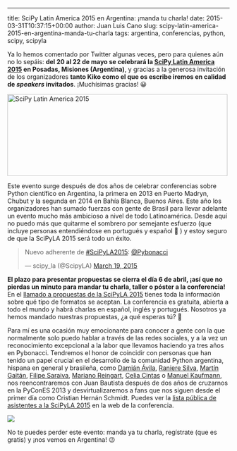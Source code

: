 ---
title: SciPy Latin America 2015 en Argentina: ¡manda tu charla!
date: 2015-03-31T10:37:15+00:00
author: Juan Luis Cano
slug: scipy-latin-america-2015-en-argentina-manda-tu-charla
tags: argentina, conferencias, python, scipy, scipyla

Ya lo hemos comentado por Twitter algunas veces, pero para quienes aún no lo sepáis: **del 20 al 22 de mayo se celebrará la [SciPy Latin America 2015](http://www.scipyla.org/conf/2015/) en Posadas, Misiones (Argentina)**, y gracias a la generosa invitación de los organizadores **tanto Kiko como el que os escribe iremos en calidad de _speakers_ invitados**. ¡Muchísimas gracias! 😀

<img src="http://pybonacci.org/images/2015/03/624x233-fondo-blanco.png" alt="SciPy Latin America 2015" width="499" height="186" class="size-full wp-image-3307" srcset="https://pybonacci.org/wp-content/uploads/2015/03/624x233-fondo-blanco.png 499w, https://pybonacci.org/wp-content/uploads/2015/03/624x233-fondo-blanco-300x111.png 300w" sizes="(max-width: 499px) 100vw, 499px" />

Este evento surge después de dos años de celebrar conferencias sobre Python científico en Argentina, la primera en 2013 en Puerto Madryn, Chubut y la segunda en 2014 en Bahía Blanca, Buenos Aires. Este año los organizadores han sumado fuerzas con gente de Brasil para llevar adelante un evento mucho más ambicioso a nivel de todo Latinoamérica. Desde aquí no puedo más que quitarme el sombrero por semejante esfuerzo (que incluye personas entendiéndose en portugués y español 🙂 ) y estoy seguro de que la SciPyLA 2015 será todo un éxito.

<blockquote class="twitter-tweet" width="550">
  <p>
    Nuevo adherente de <a href="https://twitter.com/hashtag/SciPyLA2015?src=hash">#SciPyLA2015</a>: <a href="https://twitter.com/Pybonacci">@Pybonacci</a>
  </p>
  
  <p>
    &mdash; scipy_la (@ScipyLA) <a href="https://twitter.com/ScipyLA/status/578675365742288898">March 19, 2015</a>
  </p>
</blockquote>



**El plazo para presentar propuestas se cierra el día 6 de abril, ¡así que no pierdas un minuto para mandar tu charla, taller o póster a la conferencia!** En el [llamado a propuestas de la SciPyLA 2015](http://conf.scipyla.org/activity/call_for_proposals) tienes toda la información sobre qué tipo de formatos se aceptan. La conferencia es gratuita, abierta a todo el mundo y habrá charlas en español, inglés y portugués. Nosotros ya hemos mandado nuestras propuestas, ¿a qué esperas tú? 🙂

Para mí es una ocasión muy emocionante para conocer a gente con la que normalmente solo puedo hablar a través de las redes sociales, y a la vez un reconocimiento excepcional a la labor que llevamos haciendo ya tres años en Pybonacci. Tendremos el honor de coincidir con personas que han tenido un papel crucial en el desarrollo de la comunidad Python argentina, hispana en general y brasileña, como [Damián Ávila](http://www.damian.oquanta.info/), [Raniere Silva](http://blog.rgaiacs.com/), [Martín Gaitán](http://mgaitan.github.io/), [Filipe Saraiva](http://blog.filipesaraiva.info/), [Mariano Reingart](http://reingart.blogspot.com.es/), [Celia Cintas](https://yetanotherlog.wordpress.com/) o [Manuel Kaufmann](http://elblogdehumitos.com.ar/), nos reencontraremos con Juan Bautista después de dos años de cruzarnos en la PyConES 2013 y desvirtualizaremos a fans que nos siguen desde el primer día como Cristian Hernán Schmidt. Puedes ver la [lista pública de asistentes a la SciPyLA 2015](http://conf.scipyla.org/stats/attendees) en la web de la conferencia.

![](http://pybonacci.org/images/2015/03/scipyla2015-211x300.jpg)

No te puedes perder este evento: manda ya tu charla, regístrate (que es gratis) y ¡nos vemos en Argentina! 😉
